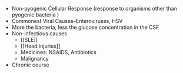 - Non-pyogenic Cellular Response (response to organisms other than pyogenic bacteria )
- Commonest Viral Causes–Enteroviruses, HSV
- More the bacteria, less the glucose concentration in the CSF
- Non-infectious causes
	- [[SLE]]
	- [[Head injuries]] 
	- Medicines: NSAIDS, Antibiotics
	- Malignancy 
- Chronic course 